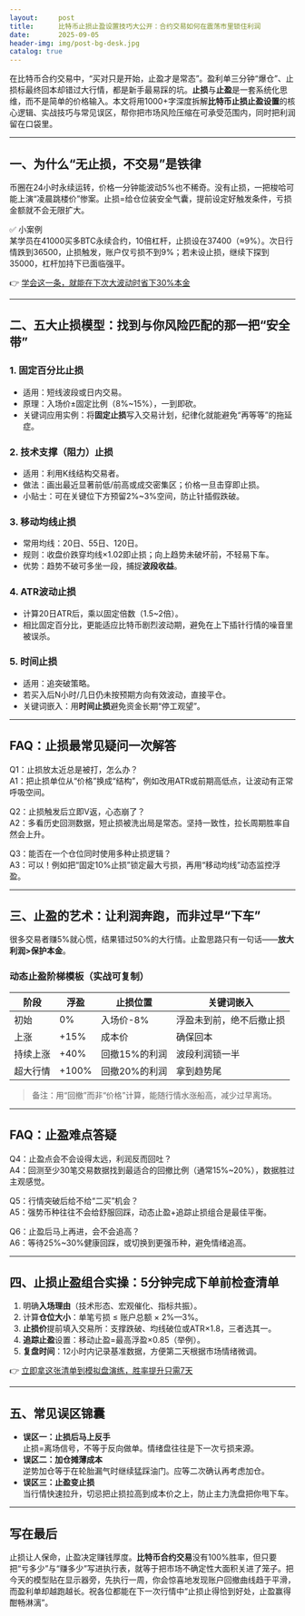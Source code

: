 ```yaml
---
layout:     post
title:      比特币止损止盈设置技巧大公开：合约交易如何在震荡市里锁住利润
date:       2025-09-05
header-img: img/post-bg-desk.jpg
catalog: true
---
```


在比特币合约交易中，“买对只是开始，止盈才是常态”。盈利单三分钟“爆仓”、止损标最终回本却错过大行情，都是新手最易踩的坑。**止损**与**止盈**是一套系统化思维，而不是简单的价格输入。本文将用1000+字深度拆解**比特币止损止盈设置**的核心逻辑、实战技巧与常见误区，帮你把市场风险压缩在可承受范围内，同时把利润留在口袋里。

---

## 一、为什么“无止损，不交易”是铁律

币圈在24小时永续运转，价格一分钟能波动5%也不稀奇。没有止损，一把梭哈可能上演“凌晨跳楼价”惨案。止损=给仓位装安全气囊，提前设定好触发条件，亏损金额就不会无限扩大。

✅ 小案例  
某学员在41000买多BTC永续合约，10倍杠杆，止损设在37400（≈9%）。次日行情跌到36500，止损触发，账户仅亏损不到9%；若未设止损，继续下探到35000，杠杆加持下已面临强平。  

👉 [学会这一条，就能在下次大波动时省下30%本金](https://okxdog.com/)

---

## 二、五大止损模型：找到与你风险匹配的那一把“安全带”

### 1. 固定百分比止损

- 适用：短线波段或日内交易。  
- 原理：入场价±固定比例（8%~15%），一到即砍。  
- 关键词应用实例：将**固定止损**写入交易计划，纪律化就能避免“再等等”的拖延症。

### 2. 技术支撑（阻力）止损

- 适用：利用K线结构交易者。  
- 做法：画出最近显著前低/前高或成交密集区；价格一旦击穿即止损。  
- 小贴士：可在关键位下方预留2%~3%空间，防止针插假跌破。

### 3. 移动均线止损

- 常用均线：20日、55日、120日。  
- 规则：收盘价跌穿均线×1.02即止损；向上趋势未破坏前，不轻易下车。  
- 优势：趋势不破可多坐一段，捕捉**波段收益**。

### 4. ATR波动止损

- 计算20日ATR后，乘以固定倍数（1.5~2倍）。  
- 相比固定百分比，更能适应比特币剧烈波动期，避免在上下插针行情的噪音里被误杀。

### 5. 时间止损

- 适用：追突破策略。  
- 若买入后N小时/几日仍未按预期方向有效波动，直接平仓。  
- 关键词嵌入：用**时间止损**避免资金长期“停工观望”。

---

## FAQ：止损最常见疑问一次解答

Q1：止损放太近总是被打，怎么办？  
A1：把止损单位从“价格”换成“结构”，例如改用ATR或前期高低点，让波动有正常呼吸空间。

Q2：止损触发后立即V返，心态崩了？  
A2：多看历史回测数据，短止损被洗出局是常态。坚持一致性，拉长周期胜率自然会上升。

Q3：能否在一个仓位同时使用多种止损逻辑？  
A3：可以！例如把“固定10%止损”锁定最大亏损，再用“移动均线”动态监控浮盈。

---

## 三、止盈的艺术：让利润奔跑，而非过早“下车”

很多交易者赚5%就心慌，结果错过50%的大行情。止盈思路只有一句话——**放大利润>保护本金**。

### 动态止盈阶梯模板（实战可复制）

| 阶段 | 浮盈 | 止损位置 | 关键词嵌入 |
|------|------|----------|------------|
| 初始 | 0%   | 入场价-8% | 浮盈未到前，绝不后撤止损 |
| 上涨 | +15% | 成本价       | 确保回本 |
| 持续上涨 | +40% | 回撤15%的利润 | 波段利润锁一半 |
| 超大行情 | +100%| 回撤20%的利润 | 拿到趋势尾 |

> 备注：用“回撤”而非“价格”计算，能随行情水涨船高，减少过早离场。

---

## FAQ：止盈难点答疑

Q4：止盈点会不会设得太远，利润反而回吐？  
A4：回测至少30笔交易数据找到最适合的回撤比例（通常15%~20%），数据胜过主观感觉。

Q5：行情突破后给不给“二买”机会？  
A5：强势币种往往不会给舒服回踩，动态止盈+追踪止损组合是最佳平衡。

Q6：止盈后马上再进，会不会追高？  
A6：等待25%~30%健康回踩，或切换到更强币种，避免情绪追高。

---

## 四、止损止盈组合实操：5分钟完成下单前检查清单

1. 明确**入场理由**（技术形态、宏观催化、指标共振）。  
2. 计算**仓位大小**：单笔亏损 ≤ 账户总额 × 2%—3%。  
3. **止损价**提前填入交易所：支撑跌破、均线破位或ATR×1.8，三者选其一。  
4. **追踪止盈**设置：移动止盈=最高浮盈×0.85（举例）。  
5. **复盘时间**：12小时内记录基准数据，方便第二天根据市场情绪微调。

👉 [立即拿这张清单到模拟盘演练，胜率提升只需7天](https://okxdog.com/)

---

## 五、常见误区锦囊

- **误区一：止损后马上反手**  
  止损=离场信号，不等于反向做单。情绪盘往往是下一次亏损来源。  
- **误区二：加仓摊薄成本**  
  逆势加仓等于在轮胎漏气时继续猛踩油门。应等二次确认再考虑加仓。  
- **误区三：止盈变止损**  
  当行情快速拉升，切忌把止损拉高到成本价之上，防止主力洗盘把你甩下车。  

---

## 写在最后

止损让人保命，止盈决定赚钱厚度。**比特币合约交易**没有100%胜率，但只要把“亏多少”与“赚多少”写进执行表，就等于把市场不确定性大面积关进了笼子。把今天的模型贴在显示器旁，先执行一周，你会惊喜地发现账户回撤曲线趋于平滑，而盈利单却越跑越长。祝各位都能在下一次行情中“止损止得恰到好处，止盈赢得酣畅淋漓”。